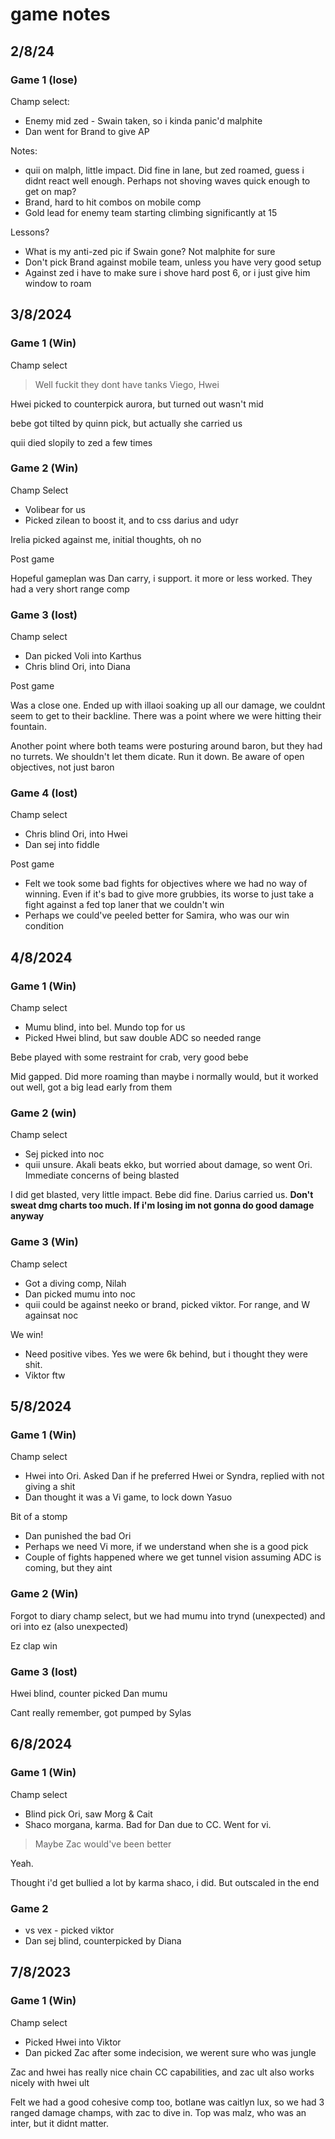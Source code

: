 #  game notes

## 2/8/24

### Game 1 (lose)

Champ select:
- Enemy mid zed - Swain taken, so i kinda panic'd malphite
- Dan went for Brand to give AP

Notes:
- quii on malph, little impact. Did fine in lane, but zed roamed, guess i didnt react well enough. Perhaps not shoving waves quick enough to get on map?
- Brand, hard to hit combos on mobile comp
- Gold lead for enemy team starting climbing significantly at 15

Lessons?
- What is my anti-zed pic if Swain gone? Not malphite for sure
- Don't pick Brand against mobile team, unless you have very good setup
- Against zed i have to make sure i shove hard post 6, or i just give him window to roam


## 3/8/2024

### Game 1 (Win)

Champ select

> Well fuckit they dont have tanks
Viego, Hwei

Hwei picked to counterpick aurora, but turned out wasn't mid

bebe got tilted by quinn pick, but actually she carried us

quii died slopily to zed a few times

### Game 2 (Win)

Champ Select
- Volibear for us
- Picked zilean to boost it, and to css darius and udyr

Irelia picked against me, initial thoughts, oh no

Post game

Hopeful gameplan was Dan carry, i support. it more or less worked. They had a very short range comp

### Game 3 (lost)

Champ select
- Dan picked Voli into Karthus
- Chris blind Ori, into Diana

Post game

Was a close one. Ended up with illaoi soaking up all our damage, we couldnt seem to get to their backline. There was a point where we were hitting their fountain. 

Another point where both teams were posturing around baron, but they had no turrets. We shouldn't let them dicate. Run it down. Be aware of open objectives, not just baron

### Game 4 (lost)

Champ select
- Chris blind Ori, into Hwei
- Dan sej into fiddle

Post game
- Felt we took some bad fights for objectives where we had no way of winning. Even if it's bad to give more grubbies, its worse to just take a fight against a fed top laner that we couldn't win
- Perhaps we could've peeled better for Samira, who was our win condition

## 4/8/2024

### Game 1 (Win)

Champ select
- Mumu blind, into bel. Mundo top for us
- Picked Hwei blind, but saw double ADC so needed range

Bebe played with some restraint for crab, very good bebe

Mid gapped. Did more roaming than maybe i normally would, but it worked out well, got a big lead early from them

### Game 2 (win)

Champ select
- Sej picked into noc
- quii unsure. Akali beats ekko, but worried about damage, so went Ori. Immediate concerns of being blasted

I did get blasted, very little impact. Bebe did fine. Darius carried us. **Don't sweat dmg charts too much. If i'm losing im not gonna do good damage anyway**

### Game 3 (Win)

Champ select
- Got a diving comp, Nilah
- Dan picked mumu into noc
- quii could be against neeko or brand, picked viktor. For range, and W againsat noc

We win!
- Need positive vibes. Yes we were 6k behind, but i thought they were shit.
- Viktor ftw

## 5/8/2024

### Game 1 (Win)

Champ select
- Hwei into Ori. Asked Dan if he preferred Hwei or Syndra, replied with not giving a shit
- Dan thought it was a Vi game, to lock down Yasuo

Bit of a stomp
- Dan punished the bad Ori
- Perhaps we need Vi more, if we understand when she is a good pick
- Couple of fights happened where we get tunnel vision assuming ADC is coming, but they aint

### Game 2 (Win)

Forgot to diary champ select, but we had mumu into trynd (unexpected) and ori into ez (also unexpected)

Ez clap win

### Game 3 (lost)

Hwei blind, counter picked
Dan mumu

Cant really remember, got pumped by Sylas

## 6/8/2024

### Game 1 (Win)

Champ select
- Blind pick Ori, saw Morg & Cait
- Shaco morgana, karma. Bad for Dan due to CC. Went for vi.

> Maybe Zac would've been better

Yeah.

Thought i'd get bullied a lot by karma shaco, i did. But outscaled in the end

### Game 2

- vs vex - picked viktor
- Dan sej blind, counterpicked by Diana

## 7/8/2023

### Game 1 (Win)

Champ select
- Picked Hwei into Viktor
- Dan picked Zac after some indecision, we werent sure who was jungle

Zac and hwei has really nice chain CC capabilities, and zac ult also works nicely with hwei ult

Felt we had a good cohesive comp too, botlane was caitlyn lux, so we had 3 ranged damage champs, with zac to dive in. Top was malz, who was an inter, but it didnt matter.
